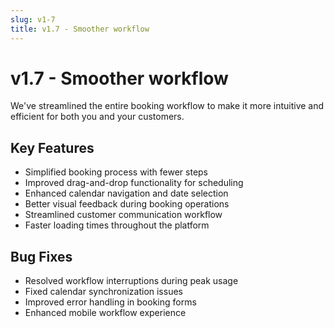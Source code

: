 ```yaml
---
slug: v1-7
title: v1.7 - Smoother workflow
---
```


# v1.7 - Smoother workflow

We've streamlined the entire booking workflow to make it more intuitive and efficient for both you and your customers.

## Key Features

- Simplified booking process with fewer steps
- Improved drag-and-drop functionality for scheduling
- Enhanced calendar navigation and date selection
- Better visual feedback during booking operations
- Streamlined customer communication workflow
- Faster loading times throughout the platform

## Bug Fixes

- Resolved workflow interruptions during peak usage
- Fixed calendar synchronization issues
- Improved error handling in booking forms
- Enhanced mobile workflow experience
